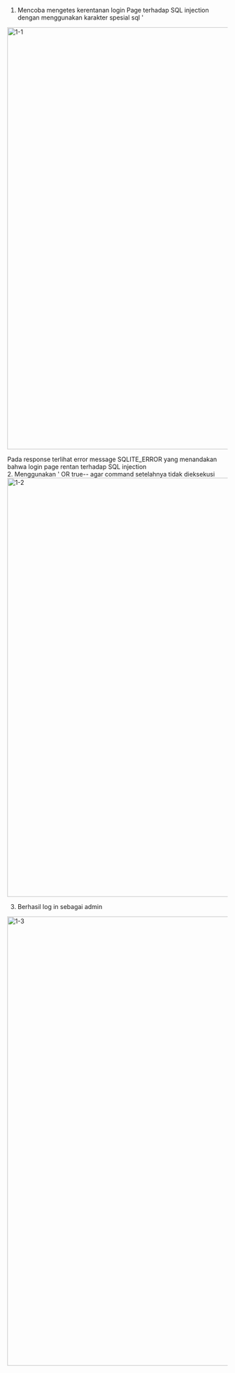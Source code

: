 1. Mencoba mengetes kerentanan login Page terhadap SQL injection dengan menggunakan karakter spesial sql ' <br />
<img width="1859" height="965" alt="1-1" src="https://github.com/user-attachments/assets/bc22c30c-e644-4f46-93b0-37bde9cc0339" />
<br />

Pada response terlihat error message SQLITE_ERROR yang menandakan bahwa login page rentan terhadap SQL injection
<br />
2. Menggunakan ' OR true-- agar command setelahnya tidak dieksekusi <br />
<img width="1915" height="958" alt="1-2" src="https://github.com/user-attachments/assets/c419617b-3ebb-4fde-8a2d-f96c08b892da" />
<br />

3. Berhasil log in sebagai admin<br />
<img width="1827" height="1027" alt="1-3" src="https://github.com/user-attachments/assets/32d5cea0-7ceb-47fd-9b6d-bf57b2922122" />

